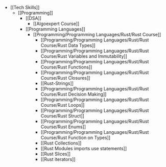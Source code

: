 - [[Tech Skills]]
	- [[Programming]]
		- [[DSA]]
			- [[Algoexpert Course]]
		- [[Programming Languages]]
			- [[Programming/Programming Languages/Rust/Rust Course]]
				- [[Programming/Programming Languages/Rust/Rust Course/Rust Data Types]]
				- [[Programming/Programming Languages/Rust/Rust Course/Rust Variables and Immutability]]
				- [[Programming/Programming Languages/Rust/Rust Course/Rust Functions]]
				- [[Programming/Programming Languages/Rust/Rust Course/Rust Closures]]
				- [[Rust-Strings]]
				- [[Programming/Programming Languages/Rust/Rust Course/Rust Decision Making]]
				- [[Programming/Programming Languages/Rust/Rust Course/Rust Loops]]
				- [[Programming/Programming Languages/Rust/Rust Course/Rust Struct]]
				- [[Programming/Programming Languages/Rust/Rust Course/Rust Enums]]
				- [[Programming/Programming Languages/Rust/Rust Course/Rust Function on Types]]
				- [[Rust Collections]]
				- [[Rust Modules imports use statements]]
				- [[Rust Slices]]
				- [[Rust iterators]]
